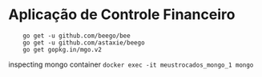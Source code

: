 # Aplicação de Controle Financeiro

```
	go get -u github.com/beego/bee
	go get -u github.com/astaxie/beego
	go get gopkg.in/mgo.v2
```


inspecting mongo container `docker exec -it meustrocados_mongo_1 mongo`